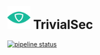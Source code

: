 # <img src=".repo/assets/icon-512x512.png"  width="52" height="52"> TrivialSec

[![pipeline status](https://gitlab.com/trivialsec/forward-proxy/badges/master/pipeline.svg)](https://gitlab.com/trivialsec/forward-proxy/commits/master)

